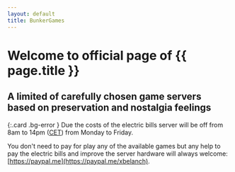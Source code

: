 ```yaml
---
layout: default
title: BunkerGames
---
```


# Welcome to official page of {{ page.title }}

## A limited of carefully chosen game servers based on preservation and nostalgia feelings

{:.card .bg-error }
Due the costs of the electric bills server will be off from 8am to 14pm ([CET](https://time.is/CET)) from Monday to Friday.

You don't need to pay for play any of the available games but any help to pay the electric bills and improve the server hardware will always welcome: [https://paypal.me](https://paypal.me/xbelanch).

<!-- ![A super logo](./logo.png) -->
